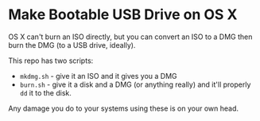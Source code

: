 Make Bootable USB Drive on OS X
===============================

OS X can't burn an ISO directly, but
you can convert an ISO to a DMG then burn
the DMG (to a USB drive, ideally).

This repo has two scripts:
  - `mkdmg.sh` - give it an ISO and it gives you a DMG
  - `burn.sh` - give it a disk and a DMG (or anything really) and it'll properly `dd` it to the disk.


Any damage you do to your systems using these is on your own head.
